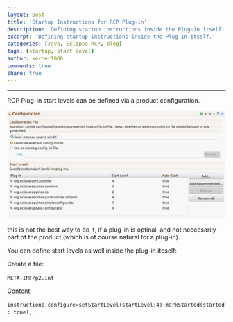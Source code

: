 ```yaml
---
layout: post
title: 'Startup Instructions for RCP Plug-in'
description: 'Defining startup instructions inside the Plug-in itself.'
excerpt: 'Defining startup instructions inside the Plug-in itself.'
categories: [Java, Eclipse RCP, blog]
tags: [startup, start level]
author: kerner1000
comments: true
share: true
---
```


---


RCP Plug-in start levels can be defined via a product configuration.

![RCP product configuration](/images/rcp-product-configuration.png)

this is not the best way to do it, if a plug-in is optinal, and not neccesarily part of the product (which is of course natural for a plug-in).

You can define start levels as well inside the plug-in iteself:

Create a file:

`META-INF/p2.inf`

Content:

`instructions.configure=setStartLevel(startLevel:4);markStarted(started: true);`